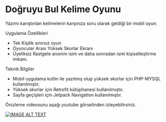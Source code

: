 
# Doğruyu Bul Kelime Oyunu

Yazımı karıştırılan kelimelerin karşınıza soru olarak geldiği bir mobil oyun.





Uygulama Özellikleri
- Tek Kişilik sınırsız oyun
- Oyuncular Arası Yüksek Skorlar Ekranı
- Üyeliksiz Rastgele anonim isim ve daha sonradan ismi kişiselleştirme imkanı.



Teknik Bilgiler

- Mobil uygulama kotlin ile yazılmış olup yüksek skorlar için PHP-MYSQL kullanılmıştır.
- Yüksek skorlar için Retrofit kütüphanesi kullanılmıştır.
- Sayfa geçişleri için Jetpack Navigation kullanılmıştır.





Önizleme videosunu aşağı youtube görselinden izleyebilirsiniz.








[![IMAGE ALT TEXT](http://etcmobileapps.com/dogruyubul.png)](https://youtu.be/FbG3rbEItmc "Doğruyu Bul Mobil Kelime Oyunu")
